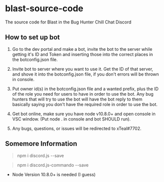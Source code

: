 # blast-source-code
The source code for Blast in the Bug Hunter Chill Chat Discord

## How to set up bot

1. Go to the dev portal and make a bot, invite the bot to the server while getting it's ID and Token and inserting those into the correct places in the botconfig.json file.

2. Invite bot to server where you want to use it. Get the ID of that server, and shove it into the botconfig.json file, if you don't errors will be thrown in console.

3. Put owner id(s) in the botconfig.json file and a wanted prefix, plus the ID of the role you need for users to have in order to use the bot. Any bug hunters that will try to use the bot will have the bot reply to them basically saying you don't have the required role in order to use the bot.

4. Get bot online, make sure you have node v10.8.0+ and open console in VSC window. (Put node . in console and bot SHOULD run).

5. Any bugs, questions, or issues will be redirected to xTeal#7702.

## Somemore Information

> npm i discord.js --save

> npm i discord.js-commando --save

* Node Version 10.8.0+ is needed (I guess)

